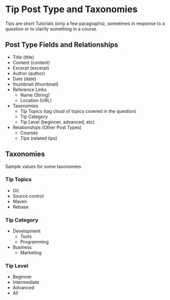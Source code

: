 # Tip Post Type and Taxonomies

Tips are short Tutorials (only a few paragraphs), sometimes in response to a question or to clarify something in a course.

## Post Type Fields and Relationships

 * Title (title)
 * Content (content)
 * Excerpt (excerpt)
 * Author (author)
 * Date (date)
 * thumbnail (thumbnail)
 * Reference Links
    * Name (String)
    * Location (URL)
 * Taxonomies
    * Tip Topics (tag cloud of topics covered in the question)
    * Tip Category
    * Tip Level (beginner, advanced, etc)
 * Relationships (Other Post Types)
    * Courses
    * Tips (related tips)

## Taxonomies

Sample values for some taxonomies

### Tip Topics

* Git
* Source control
* Maven
* Rebase

### Tip Category

* Development
  * Tools
  * Programming
* Business
  * Marketing

### Tip Level

* Beginner
* Intermediate
* Advanced
* All
